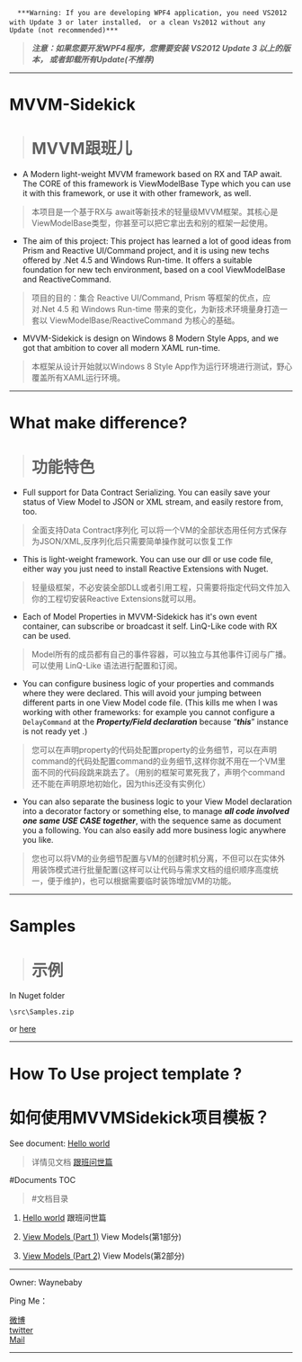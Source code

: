      ***Warning: If you are developing WPF4 application, you need VS2012 with Update 3 or later installed， or a clean Vs2012 without any Update (not recommended)***
> 
> ***注意：如果您要开发WPF4程序，您需要安装 VS2012 Update 3 以上的版本， 或者卸载所有Update(不推荐)***
 
 
 ------------------

MVVM-Sidekick
=============

> MVVM跟班儿 
> ===================




- A Modern light-weight MVVM framework based on RX and TAP await. The CORE of this framework is ViewModelBase Type which you can use it with this framework, or use it with other framework, as well.
> 本项目是一个基于RX与 await等新技术的轻量级MVVM框架。其核心是ViewModelBase类型，你甚至可以把它拿出去和别的框架一起使用。


- The aim of this project: This project has learned a lot of good ideas from Prism and Reactive UI/Command project, and it is using new techs offered by .Net 4.5 and Windows Run-time. It offers a suitable foundation for new tech environment, based on a cool ViewModelBase and ReactiveCommand. 
> 项目的目的：集合 Reactive UI/Command, Prism 等框架的优点，应对.Net 4.5 和 Windows Run-time 带来的变化，为新技术环境量身打造一套以 ViewModelBase/ReactiveCommand 为核心的基础。


- MVVM-Sidekick is design on Windows 8 Modern Style Apps, and we got that ambition to cover all modern XAML run-time. 
> 本框架从设计开始就以Windows 8 Style App作为运行环境进行测试，野心覆盖所有XAML运行环境。


----------


What make difference?
============
> 功能特色
> =======

- Full support for Data Contract Serializing. You can easily save your status of View Model to JSON or XML stream, and easily restore from, too.
>全面支持Data Contract序列化 可以将一个VM的全部状态用任何方式保存为JSON/XML,反序列化后只需要简单操作就可以恢复工作


- This is light-weight framework. You can use our dll or use code file, either way you just need to install Reactive Extensions with Nuget.
>轻量级框架，不必安装全部DLL或者引用工程，只需要将指定代码文件加入你的工程切安装Reactive Extensions就可以用。


- Each of Model Properties in MVVM-Sidekick has it's own event container, can subscribe or broadcast it self. LinQ-Like code with RX can be used.
>Model所有的成员都有自己的事件容器，可以独立与其他事件订阅与广播。可以使用 LinQ-Like 语法进行配置和订阅。



- You can configure business logic of your properties and commands where they were declared. This will avoid your jumping between different parts in one View Model code file. (This kills me when I was working with other frameworks: for example you cannot configure a `DelayCommand` at the ***Property/Field declaration*** because “***this***” instance is not ready yet .)
>您可以在声明property的代码处配置property的业务细节，可以在声明command的代码处配置command的业务细节,这样你就不用在一个VM里面不同的代码段跳来跳去了。（用别的框架可累死我了，声明个command 还不能在声明原地初始化，因为this还没有实例化）



- You can also separate the business logic to your View Model declaration into a decorator factory or something else, to manage ***all code involved one same USE CASE together***, with the sequence same as document you a following. You can also easily add more business logic anywhere you like.
>您也可以将VM的业务细节配置与VM的创建时机分离，不但可以在实体外用装饰模式进行批量配置(这样可以让代码与需求文档的组织顺序高度统一，便于维护)，也可以根据需要临时装饰增加VM的功能。




----------

Samples
===========

>示例
>===========



In Nuget folder 

`\src\Samples.zip`

or [here](https://github.com/waynebaby/MVVM-Sidekick/blob/master/MVVMSidekick/Nuget/MVVM-Sidekick/src/Samples.zip?raw=true)

----------

How To Use project template ?
===================
如何使用MVVMSidekick项目模板？
===================

 See document: [Hello world](https://github.com/waynebaby/MVVM-Sidekick/blob/master/MVVMSidekick/Documents/1.HelloWorld.md)


 >详情见文档  [跟班问世篇](https://github.com/waynebaby/MVVM-Sidekick/blob/master/MVVMSidekick/Documents/1.HelloWorld.md)




#Documents TOC
>#文档目录

1. [Hello world](https://github.com/waynebaby/MVVM-Sidekick/blob/master/MVVMSidekick/Documents/1.HelloWorld.md) 	跟班问世篇
2. [View Models (Part 1)](https://github.com/waynebaby/MVVM-Sidekick/blob/master/MVVMSidekick/Documents/2.ViewModels.md) 	View Models(第1部分)

3.  [View Models (Part 2)](https://github.com/waynebaby/MVVM-Sidekick/blob/master/MVVMSidekick/Documents/3.ViewModels_2.md) 	View Models(第2部分)

----------

Owner: Waynebaby


Ping Me：
 
[微博]  
[twitter]  
 [Mail]

[微博]: http://www.weibo.com/waynebabywang "WaynebabyWang"

[twitter]: http://twitter.com/waynebaby "Waynebaby"

[Mail]: mailto:blackshaman_wayne@hotmail.com "MSN Skype"




-----------------------------


